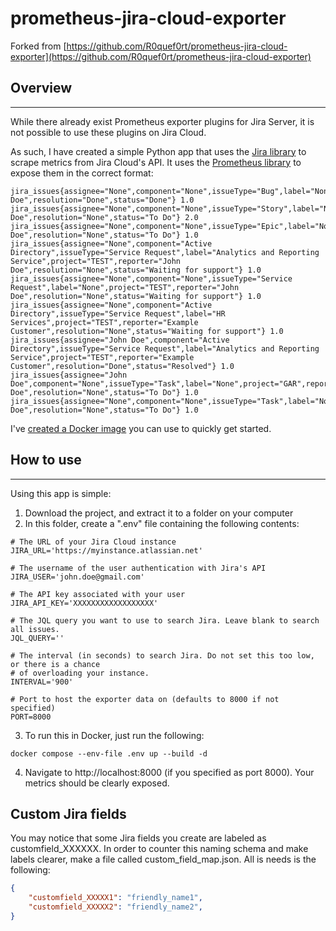 # prometheus-jira-cloud-exporter

Forked from [https://github.com/R0quef0rt/prometheus-jira-cloud-exporter](https://github.com/R0quef0rt/prometheus-jira-cloud-exporter)

## Overview
---
While there already exist Prometheus exporter plugins for Jira Server, it is not possible to use these plugins on Jira Cloud.

As such, I have created a simple Python app that uses the [Jira library](https://github.com/pycontribs/jira) to scrape metrics from Jira Cloud's API. It uses the [Prometheus library](https://github.com/prometheus/client_python) to expose them in the correct format:

```
jira_issues{assignee="None",component="None",issueType="Bug",label="None",project="TTT",reporter="John Doe",resolution="Done",status="Done"} 1.0
jira_issues{assignee="None",component="None",issueType="Story",label="None",project="TTT",reporter="John Doe",resolution="None",status="To Do"} 2.0
jira_issues{assignee="None",component="None",issueType="Epic",label="None",project="TTT",reporter="John Doe",resolution="None",status="To Do"} 1.0
jira_issues{assignee="None",component="Active Directory",issueType="Service Request",label="Analytics and Reporting Service",project="TEST",reporter="John Doe",resolution="None",status="Waiting for support"} 1.0
jira_issues{assignee="None",component="None",issueType="Service Request",label="None",project="TEST",reporter="John Doe",resolution="None",status="Waiting for support"} 1.0
jira_issues{assignee="None",component="Active Directory",issueType="Service Request",label="HR Services",project="TEST",reporter="Example Customer",resolution="None",status="Waiting for support"} 1.0
jira_issues{assignee="John Doe",component="Active Directory",issueType="Service Request",label="Analytics and Reporting Service",project="TEST",reporter="Example Customer",resolution="Done",status="Resolved"} 1.0
jira_issues{assignee="John Doe",component="None",issueType="Task",label="None",project="GAR",reporter="John Doe",resolution="None",status="To Do"} 1.0
jira_issues{assignee="None",component="None",issueType="Task",label="None",project="GAR",reporter="John Doe",resolution="None",status="To Do"} 1.0
```

I've [created a Docker image](https://hub.docker.com/repository/docker/roquefort/prometheus-jira-cloud-exporter) you can use to quickly get started.

## How to use
---
Using this app is simple:

1. Download the project, and extract it to a folder on your computer
2. In this folder, create a ".env" file containing the following contents:
```
# The URL of your Jira Cloud instance
JIRA_URL='https://myinstance.atlassian.net'

# The username of the user authentication with Jira's API
JIRA_USER='john.doe@gmail.com'

# The API key associated with your user
JIRA_API_KEY='XXXXXXXXXXXXXXXXXX'

# The JQL query you want to use to search Jira. Leave blank to search all issues.
JQL_QUERY=''

# The interval (in seconds) to search Jira. Do not set this too low, or there is a chance
# of overloading your instance.
INTERVAL='900'

# Port to host the exporter data on (defaults to 8000 if not specified)
PORT=8000
```
3. To run this in Docker, just run the following:
```
docker compose --env-file .env up --build -d
```
4. Navigate to http://localhost:8000 (if you specified as port 8000). Your metrics should be clearly exposed.

## Custom Jira fields

You may notice that some Jira fields you create are labeled as customfield_XXXXXX. In order to counter this naming schema and make labels clearer, make a file called custom_field_map.json. All is needs is the following:

```json
{
    "customfield_XXXXX1": "friendly_name1",
    "customfield_XXXXX2": "friendly_name2",
}
```
